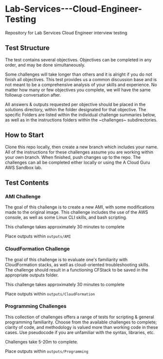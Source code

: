# Lab-Services---Cloud-Engineer-Testing
Repository for Lab Services Cloud Engineer interview testing

## Test Structure
The test contains several objectives. Objectives can be completed in any order, and may be 
done simultaneously.

Some challenges will take longer than others and it is alright if you do not finish all 
objectives. This test provides us a common discussion base and is not meant to be a 
comprehensive analysis of your skills and experience. No matter how many or few objectives 
you complete, we will have the same followup conversation after.

All answers & outputs requested per objective should be placed in the solutions directory,
within the folder designated for that objective.  The specific Folders are listed within the
individual challenge summaries below, as well as in the instructions folders within the
~challenges~ subdirectories.


## How to Start
Clone this repo locally, then create a new branch which includes your name.
All of the instructions for these challenges assume you are working within your own branch.
When finished, push changes up to the repo.
The challenges can all be completed either locally or using the A Cloud Guru AWS Sandbox lab.

## Test Contents

### AMI Challenge
The goal of this challenge is to create a new AMI, with some modifications made to the 
original image.  This challenge includes the use of the AWS console, as well as some
Linux CLI skills, and bash scripting.

This challenge takes approximately 30 minutes to complete

Place outputs within `outputs/AMI`

### CloudFormation Challenge
The goal of this challenge is to evaluate one's familiarity with CloudFormation stacks, as well
as cloud-oriented troubleshooting skills.  The challenge should result in a functioning CFStack
to be saved in the appropriate outputs folder.

This challenge takes approximately 30 minutes to complete

Place outputs within `outputs/CloudFormation`

### Programming Challenges
This collection of challenges offers a range of tests for scripting & general programming
familiarity. Choose from the available challenges to complete; clarity of code, and 
methodology is valued more than working code in these cases. Use pseudocode if you are unfamiliar with the syntax, libraries, etc.

Challenges take 5-20m to complete.

Place outputs within `outputs/Programming`
